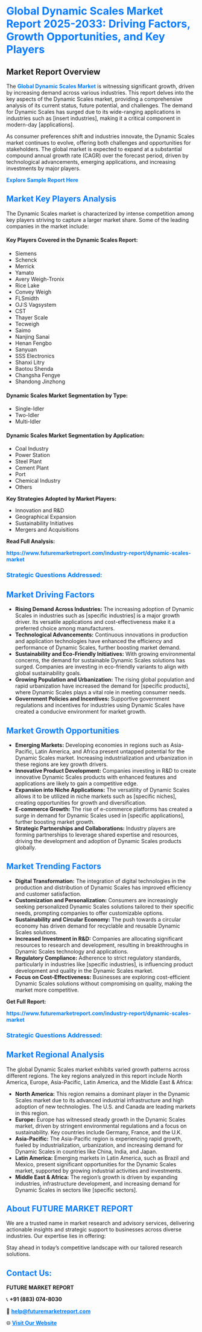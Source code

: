 <h1 style="color: #007BFF;">Global Dynamic Scales Market Report 2025-2033: Driving Factors, Growth Opportunities, and Key Players</h1>

<section id="overview">
<h2>Market Report Overview</h2>
<p>The <a href="https://www.futuremarketreport.com/industry-report/dynamic-scales-market" style="color: #007BFF; text-decoration: none;"><strong>Global Dynamic Scales Market</strong></a> is witnessing significant growth, driven by increasing demand across various industries. This report delves into the key aspects of the Dynamic Scales market, providing a comprehensive analysis of its current status, future potential, and challenges. The demand for Dynamic Scales has surged due to its wide-ranging applications in industries such as [insert industries], making it a critical component in modern-day [applications].</p>
<p>As consumer preferences shift and industries innovate, the Dynamic Scales market continues to evolve, offering both challenges and opportunities for stakeholders. The global market is expected to expand at a substantial compound annual growth rate (CAGR) over the forecast period, driven by technological advancements, emerging applications, and increasing investments by major players.</p>
</section>

<section id="overview">
<p><a href="https://www.futuremarketreport.com/request-sample/reportId=43650" style="color: #007BFF; text-decoration: none;"><strong>Explore Sample Report Here</strong></a></p>
</section>

<section id="key-players">
<h2 style="color: #007BFF;">Market Key Players Analysis</h2>
<p>The Dynamic Scales market is characterized by intense competition among key players striving to capture a larger market share. Some of the leading companies in the market include:</p>
<h4>Key Players Covered in the Dynamic Scales Report:</h4>
<ul><li>Siemens</li><li>Schenck</li><li>Merrick</li><li>Yamato</li><li>Avery Weigh-Tronix</li><li>Rice Lake</li><li>Convey Weigh</li><li>FLSmidth</li><li>OJ:S Vagsystem</li><li>CST</li><li>Thayer Scale</li><li>Tecweigh</li><li>Saimo</li><li>Nanjing Sanai</li><li>Henan Fengbo</li><li>Sanyuan</li><li>SSS Electronics</li><li>Shanxi Litry</li><li>Baotou Shenda</li><li>Changsha Fengye</li><li>Shandong Jinzhong</li></ul>
<h4>Dynamic Scales Market Segmentation by Type:</h4>
<ul><li>Single-Idler</li><li>Two-Idler</li><li>Multi-Idler</li></ul>

<h4>Dynamic Scales Market Segmentation by Application:</h4>
<ul><li>Coal Industry</li><li>Power Station</li><li>Steel Plant</li><li>Cement Plant</li><li>Port</li><li>Chemical Industry</li><li>Others</li></ul>
<p><strong>Key Strategies Adopted by Market Players:</strong></p>
<ul>
<li>Innovation and R&D</li>
<li>Geographical Expansion</li>
<li>Sustainability Initiatives</li>
<li>Mergers and Acquisitions</li>
</ul>
</section>

<section>
<p><strong>Read Full Analysis: </strong></p><a href="https://www.futuremarketreport.com/industry-report/dynamic-scales-market" style="color: #007BFF; text-decoration: none;"><strong>https://www.futuremarketreport.com/industry-report/dynamic-scales-market</strong></a>
<h3 style="color: #007BFF;">Strategic Questions Addressed:</h3>
</section>

<section id="driving-factors">
<h2 style="color: #007BFF;">Market Driving Factors</h2>
<ul>
<li><strong>Rising Demand Across Industries:</strong> The increasing adoption of Dynamic Scales in industries such as [specific industries] is a major growth driver. Its versatile applications and cost-effectiveness make it a preferred choice among manufacturers.</li>
<li><strong>Technological Advancements:</strong> Continuous innovations in production and application technologies have enhanced the efficiency and performance of Dynamic Scales, further boosting market demand.</li>
<li><strong>Sustainability and Eco-Friendly Initiatives:</strong> With growing environmental concerns, the demand for sustainable Dynamic Scales solutions has surged. Companies are investing in eco-friendly variants to align with global sustainability goals.</li>
<li><strong>Growing Population and Urbanization:</strong> The rising global population and rapid urbanization have increased the demand for [specific products], where Dynamic Scales plays a vital role in meeting consumer needs.</li>
<li><strong>Government Policies and Incentives:</strong> Supportive government regulations and incentives for industries using Dynamic Scales have created a conducive environment for market growth.</li>
</ul>
</section>

<section id="growth-opportunities">
<h2 style="color: #007BFF;">Market Growth Opportunities</h2>
<ul>
<li><strong>Emerging Markets:</strong> Developing economies in regions such as Asia-Pacific, Latin America, and Africa present untapped potential for the Dynamic Scales market. Increasing industrialization and urbanization in these regions are key growth drivers.</li>
<li><strong>Innovative Product Development:</strong> Companies investing in R&D to create innovative Dynamic Scales products with enhanced features and applications are likely to gain a competitive edge.</li>
<li><strong>Expansion into Niche Applications:</strong> The versatility of Dynamic Scales allows it to be utilized in niche markets such as [specific niches], creating opportunities for growth and diversification.</li>
<li><strong>E-commerce Growth:</strong> The rise of e-commerce platforms has created a surge in demand for Dynamic Scales used in [specific applications], further boosting market growth.</li>
<li><strong>Strategic Partnerships and Collaborations:</strong> Industry players are forming partnerships to leverage shared expertise and resources, driving the development and adoption of Dynamic Scales products globally.</li>
</ul>
</section>

<section id="trending-factors">
<h2 style="color: #007BFF;">Market Trending Factors</h2>
<ul>
<li><strong>Digital Transformation:</strong> The integration of digital technologies in the production and distribution of Dynamic Scales has improved efficiency and customer satisfaction.</li>
<li><strong>Customization and Personalization:</strong> Consumers are increasingly seeking personalized Dynamic Scales solutions tailored to their specific needs, prompting companies to offer customizable options.</li>
<li><strong>Sustainability and Circular Economy:</strong> The push towards a circular economy has driven demand for recyclable and reusable Dynamic Scales solutions.</li>
<li><strong>Increased Investment in R&D:</strong> Companies are allocating significant resources to research and development, resulting in breakthroughs in Dynamic Scales technology and applications.</li>
<li><strong>Regulatory Compliance:</strong> Adherence to strict regulatory standards, particularly in industries like [specific industries], is influencing product development and quality in the Dynamic Scales market.</li>
<li><strong>Focus on Cost-Effectiveness:</strong> Businesses are exploring cost-efficient Dynamic Scales solutions without compromising on quality, making the market more competitive.</li>
</ul>
</section>

<section>
<p><strong>Get Full Report: </strong></p><a href="https://www.futuremarketreport.com/industry-report/dynamic-scales-market" style="color: #007BFF; text-decoration: none;"><strong>https://www.futuremarketreport.com/industry-report/dynamic-scales-market</strong></a>
<h3 style="color: #007BFF;">Strategic Questions Addressed:</h3>
</section>


<section id="regional-analysis">
<h2 style="color: #007BFF;">Market Regional Analysis</h2>
<p>The global Dynamic Scales market exhibits varied growth patterns across different regions. The key regions analyzed in this report include North America, Europe, Asia-Pacific, Latin America, and the Middle East & Africa:</p>
<ul>
<li><strong>North America:</strong> This region remains a dominant player in the Dynamic Scales market due to its advanced industrial infrastructure and high adoption of new technologies. The U.S. and Canada are leading markets in this region.</li>
<li><strong>Europe:</strong> Europe has witnessed steady growth in the Dynamic Scales market, driven by stringent environmental regulations and a focus on sustainability. Key countries include Germany, France, and the U.K.</li>
<li><strong>Asia-Pacific:</strong> The Asia-Pacific region is experiencing rapid growth, fueled by industrialization, urbanization, and increasing demand for Dynamic Scales in countries like China, India, and Japan.</li>
<li><strong>Latin America:</strong> Emerging markets in Latin America, such as Brazil and Mexico, present significant opportunities for the Dynamic Scales market, supported by growing industrial activities and investments.</li>
<li><strong>Middle East & Africa:</strong> The region’s growth is driven by expanding industries, infrastructure development, and increasing demand for Dynamic Scales in sectors like [specific sectors].</li>
</ul>
</section>

<footer>
<h2 style="color: #007BFF;">About FUTURE MARKET REPORT</h2>
<p>We are a trusted name in market research and advisory services, delivering actionable insights and strategic support to businesses across diverse industries. Our expertise lies in offering:</p>

<p>Stay ahead in today’s competitive landscape with our tailored research solutions.</p>

<h2 style="color: #007BFF;">Contact Us:</h2>
<p><strong>FUTURE MARKET REPORT</strong></p>
<p>📞 <strong>+91 (883) 074-8030</strong></p>
<p>📧 <strong><a href="mailto:help@futuremarketreport.com" style="color: #007BFF;">help@futuremarketreport.com</a></strong></p>
<p>🌐 <strong><a href="https://www.futuremarketreport.com/" style="color: #007BFF;">Visit Our Website</a></strong></p>
</footer>